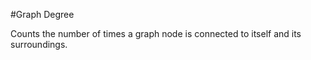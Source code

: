 #Graph Degree

Counts the number of times a graph node is connected to itself and its surroundings.
